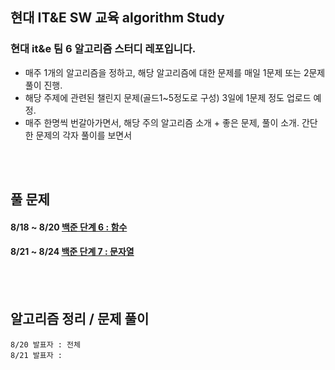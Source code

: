 ## 현대 IT&E SW 교육 algorithm Study
### 현대 it&amp;e 팀 6 알고리즘 스터디 레포입니다.

* 매주 1개의 알고리즘을 정하고, 해당 알고리즘에 대한 문제를 매일 1문제 또는 2문제 풀이 진행.  
* 해당 주제에 관련된 챌린지 문제(골드1~5정도로 구성) 3일에 1문제 정도 업로드 예정.  
* 매주 한명씩 번갈아가면서, 해당 주의 알고리즘 소개 + 좋은 문제, 풀이 소개. 간단한 문제의 각자 풀이를 보면서 
</br>
</br>
  
  

  
## 풀 문제 

#### 8/18 ~ 8/20 [백준 단계 6 : 함수](https://www.acmicpc.net/step/5)
#### 8/21 ~ 8/24 [백준 단계 7 : 문자열](https://www.acmicpc.net/step/7)

</br>
</br>

## 알고리즘 정리 / 문제 풀이

```
8/20 발표자 : 전체
8/21 발표자 : 
```
